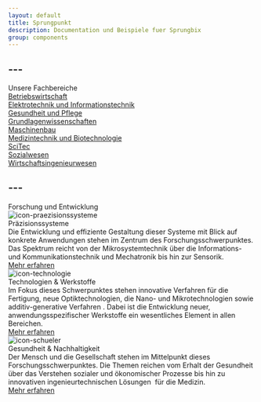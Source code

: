 ```yaml
---
layout: default
title: Sprungpunkt
description: Documentation und Beispiele fuer Sprungbix
group: components
---
```


<section>
  <h2>---</h2>
  <section class="headingUnderlineFullWidth-wrapper headingUnderlineFullWidth-green">
    <span class="title">Unsere Fachbereiche</span>
  </section>
  <section class="element-wrapper">
    <div class="container">
      <div class="row">
        <div class="major-showAllFc-wrapper">
          <div class="col-xs-12 col-sm-6 col-md-4 showAllFc-element showAllFc-fc-bw">
            <a href="http://www.bw.eah-jena.de/" title="Betriebswirtschaft">
              <span class="title">Betriebswirtschaft</span>
            </a>
          </div>
          <div class="col-xs-12 col-sm-6 col-md-4 showAllFc-element showAllFc-fc-et">
            <a href="http://www.et.eah-jena.de/" title="Elektrotechnik und Informationstechnik">
              <span class="title">Elektrotechnik und Informationstechnik</span>
            </a>
          </div>
          <div class="col-xs-12 col-sm-6 col-md-4 showAllFc-element showAllFc-fc-gp">
            <a href="http://www.gp.eah-jena.de/" title="Gesundheit und Pflege">
              <span class="title">Gesundheit und Pflege</span>
            </a>
          </div>
          <div class="col-xs-12 col-sm-6 col-md-4 showAllFc-element showAllFc-fc-gl">
            <a href="http://www.gw.eah-jena.de/" title="Grundlagenwissenschaften">
              <span class="title">Grundlagenwissenschaften</span>
            </a>
          </div>
          <div class="col-xs-12 col-sm-6 col-md-4 showAllFc-element showAllFc-fc-mb">
            <a href="http://www.mb.eah-jena.de/" title="Maschinenbau">
              <span class="title">Maschinenbau</span>
            </a>
          </div>
          <div class="col-xs-12 col-sm-6 col-md-4 showAllFc-element showAllFc-fc-mt">
            <a href="http://www.mt.eah-jena.de/" title="Medizintechnik und Biotechnologie">
              <span class="title">Medizintechnik und Biotechnologie</span>
            </a>
          </div>
          <div class="col-xs-12 col-sm-6 col-md-4 showAllFc-element showAllFc-fc-sc">
            <a href="http://www.scitec.eah-jena.de/" title="SciTec">
              <span class="title">SciTec</span>
            </a>
          </div>
          <div class="col-xs-12 col-sm-6 col-md-4 showAllFc-element showAllFc-fc-sw">
            <a href="http://www.sw.eah-jena.de/" title="Sozialwesen">
              <span class="title">Sozialwesen</span>
            </a>
          </div>
          <div class="col-xs-12 col-sm-6 col-md-4 showAllFc-element showAllFc-fc-wi">
            <a href="http://www.wi.eah-jena.de/" title="Wirtschaftsingenieurwesen">
              <span class="title">Wirtschaftsingenieurwesen</span>
            </a>
          </div>
        </div>
      </div>
  </section>
</section>

<section>
  <h2>---</h2>
  <section class="headingUnderlineFullWidth-wrapper headingUnderlineFullWidth-green">
    <span class="title">Forschung und Entwicklung</span>
  </section>
  <section class="element-wrapper">
    <div class="container">
      <div class="row">
        <div class="major-ResearchDevelop-wrapper">
          <div class="col-xs-12 col-sm-6 col-md-4">
            <div class="major-ResearchDevelop-logo">
              <img title="icon-praezisionssysteme" alt="icon-praezisionssysteme" src="/_catalogs/masterpage/layouts/eah-jena/images/icons/icon-praezisionssysteme.svg"> &nbsp; </div>
            <div class="title">Präzisionssysteme</div>
            <div class="description">Die Entwicklung und effiziente Gestaltung dieser Systeme mit Blick auf konkrete Anwendungen stehen im Zentrum
              des Forschungsschwerpunktes. Das Spektrum reicht von der Mikrosystemtechnik über die Informations- und Kommunikationstechnik
              und Mechatronik bis hin zur Sensorik.​</div>
            <a class="btn btn-blue" href="/de-de/forschung/forschungsschwerpunkte/präzisionssysteme">Mehr erfahren</a>
          </div>
          <div class="eah-major col-xs-12 col-sm-6 col-md-4">
            <div class="major-ResearchDevelop-logo">
              <img title="icon-technologie" alt="icon-technologie" src="/_catalogs/masterpage/layouts/eah-jena/images/icons/icon-technologie.svg"> &nbsp; </div>
            <div class="title">Technologien &amp; Werkstoffe</div>
            <div class="description">Im Fokus dieses Schwerpunktes stehen innovative Verfahren für die Fertigung, neue Optiktechnologien, die Nano-
              und Mikrotechnologien sowie additiv-generative Verfahren . Dabei ist die Entwicklung neuer, anwendungsspezifischer
              Werkstoffe ein wesentliches Element in allen Bereichen.​</div>
            <a class="btn btn-blue" href="/de-de/forschung/forschungsschwerpunkte/technologien-und-werkstoffe">Mehr erfahren</a>
          </div>
          <div class="eah-major col-xs-12 col-sm-6 col-md-4">
            <div class="major-ResearchDevelop-logo">
              <img title="icon-schueler" alt="icon-schueler" src="/_catalogs/masterpage/layouts/eah-jena/images/icons/icon-gesundheit.svg"> &nbsp; </div>
            <div class="title">Gesundheit &amp; Nachhaltigkeit</div>
            <div class="description">Der Mensch und die Gesellschaft stehen im Mittelpunkt dieses Forschungsschwerpunktes. Die Themen reichen vom
              Erhalt der Gesundheit über das Verstehen sozialer und ökonomischer Prozesse bis hin zu innovativen ingenieurtechnischen
              Lösungen&nbsp; für die Medizin.​</div>
            <a class="btn btn-blue" href="/de-de/forschung/forschungsschwerpunkte/gesundheit-und-nachhaltigkeit">Mehr erfahren</a>
          </div>
        </div>
      </div>
    </div>
  </section>
</section>
